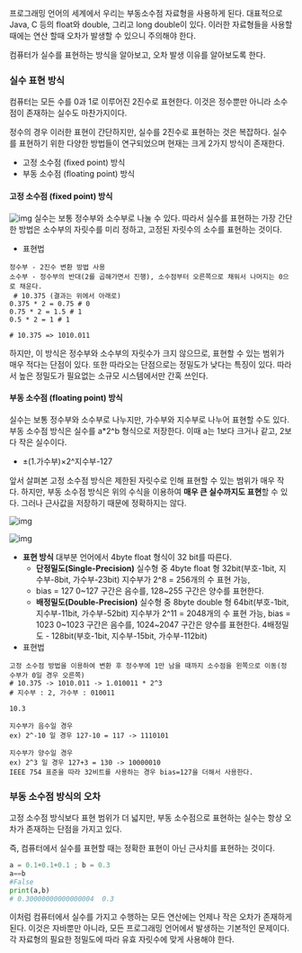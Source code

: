 프로그래밍 언어의 세계에서 우리는 부동소수점 자료형을 사용하게 된다. 대표적으로 Java, C 등의 float와 double, 그리고 long double이 있다. 이러한 자료형들을 사용할 때에는 연산 할때 오차가 발생할 수 있으니 주의해야 한다.

컴퓨터가 실수를 표현하는 방식을 알아보고, 오차 발생 이유를 알아보도록 한다.

### 실수 표현 방식

컴퓨터는 모든 수를 0과 1로 이루어진 2진수로 표현한다. 이것은 정수뿐만 아니라 소수점이 존재하는 실수도 마찬가지이다.

정수의 경우 이러한 표현이 간단하지만, 실수를 2진수로 표현하는 것은 복잡하다. 실수를 표현하기 위한 다양한 방법들이 연구되었으며 현재는 크게 2가지 방식이 존재한다.

- 고정 소수점 (fixed point) 방식
- 부동 소수점 (floating point) 방식

#### 고정 소수점 (fixed point) 방식

![img](https://media.vlpt.us/images/jeb1225/post/a93b9463-c84b-46f2-943e-266e221aaa8b/image.png)
실수는 보통 정수부와 소수부로 나눌 수 있다. 따라서 실수를 표현하는 가장 간단한 방법은 소수부의 자릿수를 미리 정하고, 고정된 자릿수의 소수를 표현하는 것이다.

- 표현법

```null
정수부 - 2진수 변환 방법 사용
소수부 - 정수부의 반대(2를 곱해가면서 진행), 소수점부터 오른쪽으로 채워서 나머지는 0으로 채운다.
 # 10.375 (결과는 위에서 아래로)
0.375 * 2 = 0.75 # 0
0.75 * 2 = 1.5 # 1
0.5 * 2 = 1 # 1

# 10.375 => 1010.011
```

하지만, 이 방식은 정수부와 소수부의 자릿수가 크지 않으므로, 표현할 수 있는 범위가 매우 적다는 단점이 있다. 또한 따라오는 단점으로는 정밀도가 낮다는 특징이 있다. 따라서 높은 정밀도가 필요없는 소규모 시스템에서만 간혹 쓰인다.



#### 부동 소수점 (floating point) 방식

실수는 보통 정수부와 소수부로 나누지만, 가수부와 지수부로 나누어 표현할 수도 있다.
부동 소수점 방식은 실수를 a*2^b 형식으로 저장한다.
이때 a는 1보다 크거나 같고, 2보다 작은 실수이다.

- ±(1.가수부)×2^지수부-127

앞서 살펴본 고정 소수점 방식은 제한된 자릿수로 인해 표현할 수 있는 범위가 매우 작다. 하지만, 부동 소수점 방식은 위의 수식을 이용하여 **매우 큰 실수까지도 표현**할 수 있다. 그러나 근사값을 저장하기 때문에 정확하지는 않다.

![img](https://media.vlpt.us/images/jeb1225/post/c8064d03-973f-4dae-bbeb-0d96421f24c1/image.png)

![img](https://media.vlpt.us/images/jeb1225/post/b177c57e-85bf-44c3-b732-c04577d55e69/image.png)

- **표현 방식**
  대부분 언어에서 4byte float 형식이 32 bit를 따른다.
  - **단정밀도(Single-Precision)**
    실수형 중 4byte float 형
    32bit(부호-1bit, 지수부-8bit, 가수부-23bit)
    지수부가 2^8 = 256개의 수 표현 가능,
  - bias = 127
    0~127 구간은 음수를, 128~255 구간은 양수를 표현한다.
  - **배정밀도(Double-Precision)**
    실수형 중 8byte double 형
    64bit(부호-1bit, 지수부-11bit, 가수부-52bit)
    지수부가 2^11 = 2048개의 수 표현 가능, bias = 1023
    0~1023 구간은 음수를, 1024~2047 구간은 양수를 표현한다.
    4배정밀도 - 128bit(부호-1bit, 지수부-15bit, 가수부-112bit)
- 표현법

```null
고정 소수점 방법을 이용하여 변환 후 정수부에 1만 남을 때까지 소수점을 왼쪽으로 이동(정수부가 0일 경우 오른쪽)
# 10.375 -> 1010.011 -> 1.010011 * 2^3
# 지수부 : 2, 가수부 : 010011

10.3

지수부가 음수일 경우
ex) 2^-10 일 경우 127-10 = 117 -> 1110101

지수부가 양수일 경우
ex) 2^3 일 경우 127+3 = 130 -> 10000010
IEEE 754 표준을 따라 32비트를 사용하는 경우 bias=127을 더해서 사용한다.
```



### 부동 소수점 방식의 오차

고정 소수점 방식보다 표현 범위가 더 넓지만,
부동 소수점으로 표현하는 실수는 항상 오차가 존재하는 단점을 가지고 있다.



즉, 컴퓨터에서 실수를 표현할 때는 정확한 표현이 아닌 근사치를 표현하는 것이다.

```python
a = 0.1+0.1+0.1 ; b = 0.3
a==b
#False 
print(a,b)
# 0.30000000000000004  0.3
```

이처럼 컴퓨터에서 실수를 가지고 수행하는 모든 연산에는 언제나 작은 오차가 존재하게 된다. 이것은 자바뿐만 아니라, 모든 프로그래밍 언어에서 발생하는 기본적인 문제이다.
각 자료형의 필요한 정밀도에 따라 유효 자릿수에 맞게 사용해야 한다.